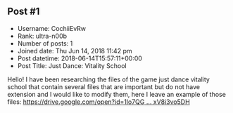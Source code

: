 ## Post #1
- Username: CochiiEvRw
- Rank: ultra-n00b
- Number of posts: 1
- Joined date: Thu Jun 14, 2018 11:42 pm
- Post datetime: 2018-06-14T15:57:11+00:00
- Post Title: Just Dance: Vitality School

Hello! I have been researching the files of the game just dance vitality school that contain several files that are important but do not have extension and I would like to modify them, here I leave an example of those files: [https://drive.google.com/open?id=1lo7QG ... xV8i3vo5DH](https://drive.google.com/open?id=1lo7QGX0nVuACwsyudXtQmsxV8i3vo5DH)
